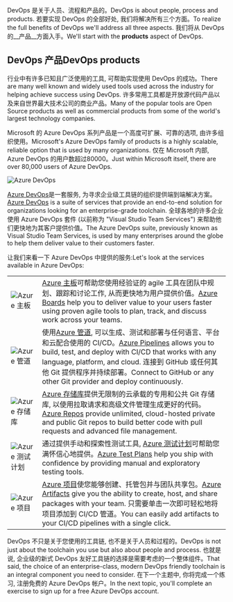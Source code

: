 <span data-ttu-id="4b4d0-101">DevOps 是关于人员、流程和产品的。</span><span class="sxs-lookup"><span data-stu-id="4b4d0-101">DevOps is about people, process and products.</span></span> <span data-ttu-id="4b4d0-102">若要实现 DevOps 的全部好处, 我们将解决所有三个方面。</span><span class="sxs-lookup"><span data-stu-id="4b4d0-102">To realize the full benefits of DevOps we'll address all three aspects.</span></span> <span data-ttu-id="4b4d0-103">我们将从 DevOps 的__产品__方面入手。</span><span class="sxs-lookup"><span data-stu-id="4b4d0-103">We'll  start with the __products__ aspect of DevOps.</span></span>

## <a name="devops-products"></a><span data-ttu-id="4b4d0-104">DevOps 产品</span><span class="sxs-lookup"><span data-stu-id="4b4d0-104">DevOps products</span></span>

<span data-ttu-id="4b4d0-105">行业中有许多已知且广泛使用的工具, 可帮助实现使用 DevOps 的成功。</span><span class="sxs-lookup"><span data-stu-id="4b4d0-105">There are many well known and widely used tools used across the industry for helping achieve success using DevOps.</span></span> <span data-ttu-id="4b4d0-106">许多常用工具都是开放源代码产品以及来自世界最大技术公司的商业产品。</span><span class="sxs-lookup"><span data-stu-id="4b4d0-106">Many of the popular tools are Open Source products as well as commercial products from some of the world's largest technology companies.</span></span>

<span data-ttu-id="4b4d0-107">Microsoft 的 Azure DevOps 系列产品是一个高度可扩展、可靠的选项, 由许多组织使用。</span><span class="sxs-lookup"><span data-stu-id="4b4d0-107">Microsoft's Azure DevOps family of products is a highly scalable, reliable option that is used by many organizations.</span></span> <span data-ttu-id="4b4d0-108">仅在 Microsoft 内部, Azure DevOps 的用户数超过80000。</span><span class="sxs-lookup"><span data-stu-id="4b4d0-108">Just within Microsoft itself, there are over 80,000 users of Azure DevOps.</span></span>

![Azure DevOps](../media/azure-devops.png)

<span data-ttu-id="4b4d0-110">[Azure DevOps](https://azure.microsoft.com/services/devops/)是一套服务, 为寻求企业级工具链的组织提供端到端解决方案。</span><span class="sxs-lookup"><span data-stu-id="4b4d0-110">[Azure DevOps](https://azure.microsoft.com/services/devops/) is a suite of services that provide an end-to-end solution for organizations looking for an enterprise-grade toolchain.</span></span> <span data-ttu-id="4b4d0-111">全球各地的许多企业使用 Azure DevOps 套件 (以前称为 "Visual Studio Team Services") 来帮助他们更快地为其客户提供价值。</span><span class="sxs-lookup"><span data-stu-id="4b4d0-111">The Azure DevOps suite, previously known as Visual Studio Team Services, is used by many enterprises around the globe to help them deliver value to their customers faster.</span></span>

<span data-ttu-id="4b4d0-112">让我们来看一下 Azure DevOps 中提供的服务:</span><span class="sxs-lookup"><span data-stu-id="4b4d0-112">Let's look at the services available in Azure DevOps:</span></span>

| | |
|-|-|
|![Azure 主板](../media/azure-boards.png)|<span data-ttu-id="4b4d0-114">[Azure 主板](https://azure.microsoft.com/services/devops/boards/)可帮助您使用经验证的 agile 工具在团队中规划、跟踪和讨论工作, 从而更快地为用户提供价值。</span><span class="sxs-lookup"><span data-stu-id="4b4d0-114">[Azure Boards](https://azure.microsoft.com/services/devops/boards/) help you to deliver value to your users faster using proven agile tools to plan, track, and discuss work across your teams.</span></span>|
|![Azure 管道](../media/azure-pipelines.png)|<span data-ttu-id="4b4d0-116">使用[Azure 管道](https://azure.microsoft.com/services/devops/pipelines/), 可以生成、测试和部署与任何语言、平台和云配合使用的 CI/CD。</span><span class="sxs-lookup"><span data-stu-id="4b4d0-116">[Azure Pipelines](https://azure.microsoft.com/services/devops/pipelines/) allows you to build, test, and deploy with CI/CD that works with any language, platform, and cloud.</span></span> <span data-ttu-id="4b4d0-117">连接到 GitHub 或任何其他 Git 提供程序并持续部署。</span><span class="sxs-lookup"><span data-stu-id="4b4d0-117">Connect to GitHub or any other Git provider and deploy continuously.</span></span>|
|![Azure 存储库](../media/azure-repos.png)|<span data-ttu-id="4b4d0-119">[Azure 存储库](https://azure.microsoft.com/services/devops/repos/)提供无限制的云承载的专用和公共 Git 存储库, 以使用拉取请求和高级文件管理生成更好的代码。</span><span class="sxs-lookup"><span data-stu-id="4b4d0-119">[Azure Repos](https://azure.microsoft.com/services/devops/repos/) provide unlimited, cloud-hosted private and public Git repos to build better code with pull requests and advanced file management.</span></span>|
|![Azure 测试计划](../media/azure-test-plans.png)|<span data-ttu-id="4b4d0-121">通过提供手动和探索性测试工具, [Azure 测试计划](https://azure.microsoft.com/services/devops/test-plans/)可帮助您满怀信心地提供。</span><span class="sxs-lookup"><span data-stu-id="4b4d0-121">[Azure Test Plans](https://azure.microsoft.com/services/devops/test-plans/) help you ship with confidence by providing manual and exploratory testing tools.</span></span>|
|![Azure 项目](../media/azure-artifacts.png)|<span data-ttu-id="4b4d0-123">[Azure 项目](https://azure.microsoft.com/services/devops/artifacts/)使您能够创建、托管包并与团队共享包。</span><span class="sxs-lookup"><span data-stu-id="4b4d0-123">[Azure Artifacts](https://azure.microsoft.com/services/devops/artifacts/) give you the ability to create, host, and share packages with your team.</span></span> <span data-ttu-id="4b4d0-124">只需要单击一次即可轻松地将项目添加到 CI/CD 管道。</span><span class="sxs-lookup"><span data-stu-id="4b4d0-124">You can easily add artifacts to your CI/CD pipelines with a single click.</span></span>|

<span data-ttu-id="4b4d0-125">DevOps 不只是关于您使用的工具链, 也不是关于人员和过程的。</span><span class="sxs-lookup"><span data-stu-id="4b4d0-125">DevOps is not just about the toolchain you use but also about people and process.</span></span> <span data-ttu-id="4b4d0-126">也就是说, 企业级的新式 DevOps 友好工具链的选择是需要考虑的一个整体组件。</span><span class="sxs-lookup"><span data-stu-id="4b4d0-126">That said, the choice of an enterprise-class, modern DevOps friendly toolchain is an integral component you need to consider.</span></span> <span data-ttu-id="4b4d0-127">在下一个主题中, 你将完成一个练习, 注册免费的 Azure DevOps 帐户。</span><span class="sxs-lookup"><span data-stu-id="4b4d0-127">In the next topic, you'll complete an exercise to sign up for a free Azure DevOps account.</span></span>